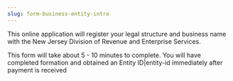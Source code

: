 ```yaml
---
slug: form-business-entity-intro
---
```

 This online application will register your legal structure and business name with the New Jersey Division of Revenue and Enterprise Services.

This form will take about 5 - 10 minutes to complete. You will have completed formation and obtained an Entity ID|entity-id immediately after payment is received